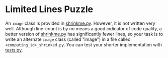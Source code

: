 # Limited Lines Puzzle

An `image` class is provided in [shrinkme.py](shrinkme.py). However, it is not
written very well. Although line-count is by no means a good indicator of code
quality, a better version of [shrinkme.py](shrinkme.py) has significantly fewer
lines, so your task is to write an alternate `image` class (called "image") in
a file called `<computing_id>_shrinked.py`. You can test your shorter
implementation with [tests.py](tests.py).
